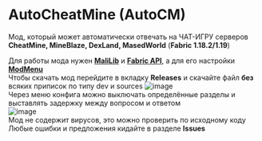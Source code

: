 # AutoCheatMine (AutoCM)
Мод, который может автоматически отвечать на ЧАТ-ИГРУ серверов **CheatMine, MineBlaze, DexLand, MasedWorld** (**Fabric 1.18.2/1.19**)  
  
Для работы мода нужен [**MaliLib**](https://www.curseforge.com/minecraft/mc-mods/malilib) и [**Fabric API**](https://www.curseforge.com/minecraft/mc-mods/fabric-api), а для его настройки [**ModMenu**](https://www.curseforge.com/minecraft/mc-mods/modmenu)  
Чтобы скачать мод перейдите в вкладку **Releases** и скачайте файл **без** всяких приписок по типу dev и sources
![image](https://user-images.githubusercontent.com/68079109/168429448-6f6a78ce-6801-4c55-be9a-01643813b9d9.png)  
Через меню конфига можно выключать определённые разделы и выставлять задержку между вопросом и ответом  
![image](https://user-images.githubusercontent.com/68079109/168429496-a6ae96c7-4514-40bb-a276-3a0ddb6746ea.png)  
Мод не содержит вируcов, это можно проверить по исходному коду  
Любые ошибки и предложения кидайте в разделе **Issues**
